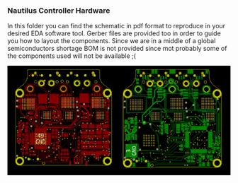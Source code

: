 ### Nautilus Controller Hardware

In this folder you can find the schematic in pdf format to reproduce in your desired EDA software tool. Gerber files are provided too in order to guide you how to layout the components. Since we are in a middle of a global semiconductors shortage BOM is not provided since mot probably some of the components used will not be available ;(


<p align="center">
  <img  src="https://github.com/JorgeMaker/NautilusController/blob/main/docs/NautilusTwoSidedLayout.jpg?raw=true">
</p>
